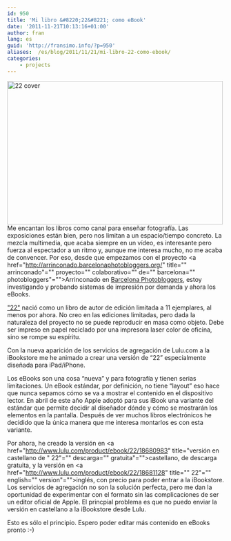 ```yaml
---
id: 950
title: 'Mi libro &#8220;22&#8221; como eBook'
date: '2011-11-21T10:13:16+01:00'
author: fran
lang: es
guid: 'http://fransimo.info/?p=950'
aliases:  /es/blog/2011/11/21/mi-libro-22-como-ebook/
categories:
    - projects
---
```


<a href="http://www.lulu.com/product/ebook/22/18680983"><img src="/uploads/2011/11/cover-500x332.jpg" alt="22 cover" width="500" height="332" class="alignleft size-medium wp-image-958"></a>Me encantan los libros como canal para enseñar fotografía. Las exposiciones están bien, pero nos limitan a un espacio/tiempo concreto. La mezcla multimedia, que acaba siempre en un vídeo, es interesante pero fuerza al espectador a un ritmo y, aunque me interesa mucho, no me acaba de convencer. Por eso, desde que empezamos con el proyecto <a href="http://arrinconado.barcelonaphotobloggers.org/" title="" arrinconado"="" proyecto="" colaborativo="" de="" barcelona="" photobloggers"="">Arrinconado</a> en <a href="http://barcelonaphotobloggers.org/" title="Barcelona Photobloggers">Barcelona Photobloggers</a>, estoy investigando y probando sistemas de impresión por demanda y ahora los eBooks.

<a href="http://fransimo.info/blog/2010/01/14/22/" title="22">"22"</a> nació como un libro de autor de edición limitada a 11 ejemplares, al menos por ahora. No creo en las ediciones limitadas, pero dada la naturaleza del proyecto no se puede reproducir en masa como objeto. Debe ser impreso en papel reciclado por una impresora laser color de oficina, sino se rompe su espíritu.

Con la nueva aparición de los servicios de agregación de Lulu.com a la iBookstore me he animado a crear una versión de “22” especialmente diseñada para iPad/iPhone.

Los eBooks son una cosa “nueva” y para fotografía y tienen serias limitaciones. Un eBook estándar, por definición, no tiene “layout” eso hace que nunca sepamos cómo se va a mostrar el contenido en el dispositivo lector. En abril de este año Apple adoptó para sus iBook una variante del estándar que permite decidir al diseñador dónde y cómo se mostrarán los elementos en la pantalla. Después de ver muchos libros electrónicos he decidido que la única manera que me interesa montarlos es con esta variante.

Por ahora, he creado la versión en <a href="http://www.lulu.com/product/ebook/22/18680983" title="versión en castellano de " 22"="" descarga="" gratuita"="">castellano</a>, de descarga gratuita, y la versión en <a href="http://www.lulu.com/product/ebook/22/18681128" title="" 22"="" english="" version"="">inglés</a>, con precio para poder entrar a la iBookstore. Los servicios de agregación no son la solución perfecta, pero me dan la oportunidad de experimentar con el formato sin las complicaciones de ser un editor oficial de Apple. El princpial problema es que no puedo enviar la versión en castellano a la iBookstore desde Lulu.

Esto es sólo el principio. Espero poder editar más contenido en eBooks pronto :-)